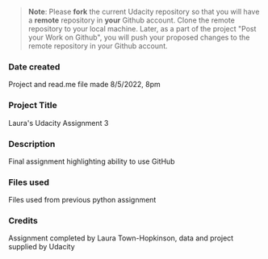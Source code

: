 >**Note**: Please **fork** the current Udacity repository so that you will have a **remote** repository in **your** Github account. Clone the remote repository to your local machine. Later, as a part of the project "Post your Work on Github", you will push your proposed changes to the remote repository in your Github account.

### Date created
Project and read.me file made 8/5/2022, 8pm

### Project Title
Laura's Udacity Assignment 3

### Description
Final assignment highlighting ability to use GitHub

### Files used
Files used from previous python assignment

### Credits
Assignment completed by Laura Town-Hopkinson, data and project supplied by Udacity
